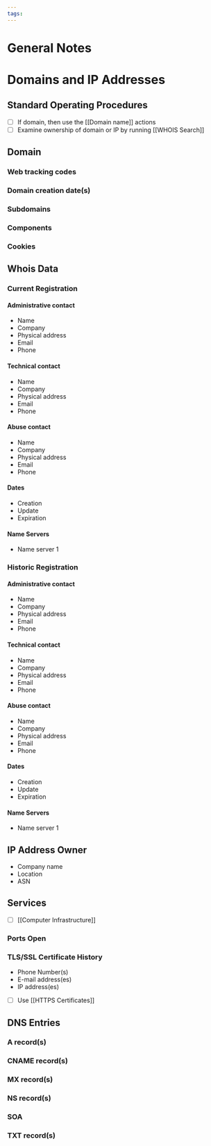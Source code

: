 ```yaml
---
tags: 
---
```


# General Notes

# Domains and IP Addresses
## Standard Operating Procedures
- [ ] If domain, then use the [[Domain name]] actions
- [ ] Examine ownership of domain or IP by running [[WHOIS Search]]

## Domain
### Web tracking codes
### Domain creation date(s)
### Subdomains
### Components
### Cookies

## Whois Data
### Current Registration
#### Administrative contact
- Name
- Company
- Physical address
- Email
- Phone
#### Technical contact
- Name
- Company
- Physical address
- Email
- Phone
#### Abuse contact
- Name
- Company
- Physical address
- Email
- Phone
#### Dates
- Creation
- Update
- Expiration
#### Name Servers
- Name server 1

### Historic Registration
#### Administrative contact
- Name
- Company
- Physical address
- Email
- Phone
#### Technical contact
- Name
- Company
- Physical address
- Email
- Phone
#### Abuse contact
- Name
- Company
- Physical address
- Email
- Phone
#### Dates
- Creation
- Update
- Expiration
#### Name Servers
- Name server 1


## IP Address Owner
- Company name
- Location
- ASN

## Services
- [ ] [[Computer Infrastructure]]
### Ports Open

### TLS/SSL Certificate History
- Phone Number(s)
- E-mail address(es)
- IP address(es)
- [ ] Use [[HTTPS Certificates]]

##  DNS Entries
### A record(s)

### CNAME record(s)

### MX record(s)

### NS record(s)

### SOA

### TXT record(s)
